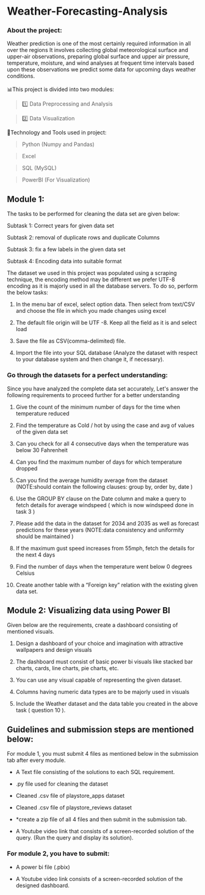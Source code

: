 # Weather-Forecasting-Analysis
### About the project:
Weather prediction is one of the most certainly required information in all over the regions It involves collecting global meteorological surface and upper-air observations, preparing global surface and upper air pressure, temperature, moisture, and wind analyses at frequent time intervals based upon these observations we predict some data for upcoming days weather conditions.
<br><br>
📊This project is divided into two modules:

> 1️⃣ Data Preprocessing and Analysis

> 2️⃣ Data Visualization



📌Technology and Tools used in project: 

> Python (Numpy and Pandas) 

> Excel 

> SQL (MySQL) 

> PowerBI (For Visualization) 

## Module 1:

The tasks to be performed for cleaning the data set are given below:

Subtask 1: Correct years for given data set

Subtask 2: removal of duplicate rows and duplicate Columns

Subtask 3: fix a few labels in the given data set

Subtask 4: Encoding data into suitable format

The dataset we used in this project was populated using a scraping technique, the encoding method may be different we prefer UTF-8 encoding as it is majorly used in all the database servers. To do so, perform the below tasks:


1. In the menu bar of excel, select option data. Then select from text/CSV and choose the file in which you made changes using excel

2. The default file origin will be UTF -8. Keep all the field as it is and select load

3. Save the file as CSV(comma-delimited) file.

4. Import the file into your SQL database (Analyze the dataset with respect to your database system and then change it, if necessary).

### **Go through the datasets for a perfect understanding:**

Since you have analyzed the complete data set accurately, Let's answer the following requirements to proceed further for a better understanding

1. Give the count of the minimum number of days for the time when temperature reduced

2. Find the temperature as Cold / hot by using the case and avg of values of the given data set

3. Can you check for all 4 consecutive days when the temperature was below 30 Fahrenheit

4. Can you find the maximum number of days for which temperature dropped

5. Can you find the average humidity average from the dataset (NOTE:should contain the following clauses: group by, order by, date )

6. Use the GROUP BY clause on the Date column and make a query to fetch details for average windspeed ( which is now windspeed done in task 3 )

7. Please add the data in the dataset for 2034 and 2035 as well as forecast predictions for these years (NOTE:data consistency and uniformity should be maintained )

8. If the maximum gust speed increases from 55mph, fetch the details for the next 4 days

9. Find the number of days when the temperature went below 0 degrees Celsius

10. Create another table with a “Foreign key” relation with the existing given data set.


## Module 2: Visualizing data using Power BI

Given below are the requirements, create a dashboard consisting of mentioned visuals.

1. Design a dashboard of your choice and imagination with attractive wallpapers and design visuals

2. The dashboard must consist of basic power bi visuals like stacked bar charts, cards, line charts, pie charts, etc.

3. You can use any visual capable of representing the given dataset.

4. Columns having numeric data types are to be majorly used in visuals

5. Include the Weather dataset and the data table you created in the above task ( question 10 ).


## Guidelines and submission steps are mentioned below:

For module 1, you must submit 4 files as mentioned below in the submission tab after every module.

-  A Text file consisting of the solutions to each SQL requirement.

- .py file used for cleaning the dataset

- Cleaned .csv file of playstore_apps dataset

- Cleaned .csv file of playstore_reviews dataset

- *create a zip file of all 4 files and then submit in the submission tab.

- A Youtube video link that consists of a screen-recorded solution of the query. (Run the query and display its solution).

### **For module 2, you have to submit:**

- A power bi file (.pbix)

- A Youtube video link consists of a screen-recorded solution of the designed dashboard.
